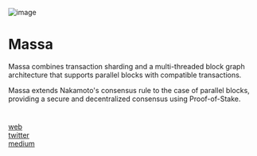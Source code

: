 ![image](https://user-images.githubusercontent.com/108256873/183075489-5f6f69cb-c56b-4a37-bbb5-6a63d67a8ad1.png)

# Massa

Massa combines transaction sharding and a multi-threaded block graph architecture that supports parallel blocks with compatible transactions.

Massa extends Nakamoto's consensus rule to the case of parallel blocks, providing a secure and decentralized consensus using Proof-of-Stake.
#
[web](https://massa.net/) \
[twitter](https://twitter.com/MassaLabs) \
[medium](https://massalabs.medium.com/)
